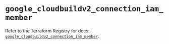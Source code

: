 # `google_cloudbuildv2_connection_iam_member`

Refer to the Terraform Registry for docs: [`google_cloudbuildv2_connection_iam_member`](https://registry.terraform.io/providers/hashicorp/google-beta/6.10.0/docs/resources/google_cloudbuildv2_connection_iam_member).
